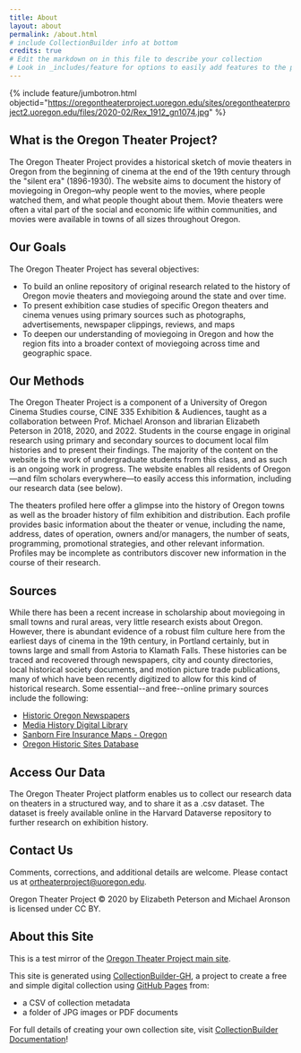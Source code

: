 ```yaml
---
title: About
layout: about
permalink: /about.html
# include CollectionBuilder info at bottom
credits: true
# Edit the markdown on in this file to describe your collection
# Look in _includes/feature for options to easily add features to the page
---
```


{% include feature/jumbotron.html objectid="https://oregontheaterproject.uoregon.edu/sites/oregontheaterproject2.uoregon.edu/files/2020-02/Rex_1912_gn1074.jpg" %}

## What is the Oregon Theater Project?

The Oregon Theater Project provides a historical sketch of movie theaters in Oregon from the beginning of cinema at the end of the 19th century through the "silent era" (1896-1930). The website aims to document the history of moviegoing in Oregon–why people went to the movies, where people watched them, and what people thought about them. Movie theaters were often a vital part of the social and economic life within communities, and movies were available in towns of all sizes throughout Oregon.

## Our Goals

The Oregon Theater Project has several objectives:

- To build an online repository of original research related to the history of Oregon movie theaters and moviegoing around the state and over time.
- To present exhibition case studies of specific Oregon theaters and cinema venues using primary sources such as photographs, advertisements, newspaper clippings, reviews, and maps
- To deepen our understanding of moviegoing in Oregon and how the region fits into a broader context of moviegoing across time and geographic space.

## Our Methods

The Oregon Theater Project is a component of a University of Oregon Cinema Studies course, CINE 335 Exhibition & Audiences, taught as a collaboration between Prof. Michael Aronson and librarian Elizabeth Peterson in 2018, 2020, and 2022. Students in the course engage in original research using primary and secondary sources to document local film histories and to present their findings. The majority of the content on the website is the work of undergraduate students from this class, and as such is an ongoing work in progress. The website enables all residents of Oregon—and film scholars everywhere—to easily access this information, including our research data (see below).

The theaters profiled here offer a glimpse into the history of Oregon towns as well as the broader history of film exhibition and distribution. Each profile provides basic information about the theater or venue, including the name, address, dates of operation, owners and/or managers, the number of seats, programming, promotional strategies, and other relevant information. Profiles may be incomplete as contributors discover new information in the course of their research.

## Sources

While there has been a recent increase in scholarship about moviegoing in small towns and rural areas, very little research exists about Oregon. However, there is abundant evidence of a robust film culture here from the earliest days of cinema in the 19th century, in Portland certainly, but in towns large and small from Astoria to Klamath Falls. These histories can be traced and recovered through newspapers, city and county directories, local historical society documents, and motion picture trade publications, many of which have been recently digitized to allow for this kind of historical research. Some essential--and free--online primary sources include the following:

- [Historic Oregon Newspapers](http://oregonnews.uoregon.edu/)
- [Media History Digital Library](http://lantern.mediahist.org/)
- [Sanborn Fire Insurance Maps - Oregon](https://www.loc.gov/rr/geogmap/sanborn/states.php?stateID=44)
- [Oregon Historic Sites Database](https://heritagedata.prd.state.or.us/historic/)

## Access Our Data

The Oregon Theater Project platform enables us to collect our research data on theaters in a structured way, and to share it as a .csv dataset. The dataset is freely available online in the Harvard Dataverse repository to further research on exhibition history. 

## Contact Us

Comments, corrections, and additional details are welcome. Please contact us at ortheaterproject@uoregon.edu.

Oregon Theater Project © 2020 by Elizabeth Peterson and Michael Aronson is licensed under CC BY.

## About this Site

This is a test mirror of the [Oregon Theater Project main site](https://oregontheaterproject.uoregon.edu).

This site is generated using [CollectionBuilder-GH](https://collectionbuilding.github.io/gh/), a project to create a free and simple digital collection using [GitHub Pages](https://pages.github.com/) from: 

- a CSV of collection metadata
- a folder of JPG images or PDF documents

For full details of creating your own collection site, visit [CollectionBuilder Documentation](https://collectionbuilder.github.io/cb-docs/)!

